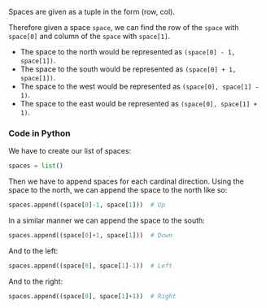 <!--title={Code for List of Neighbors}-->

<!--concepts={lists.mdx}-->

<!--badges={Python:15,CreativeThinker:15}-->

Spaces are given as a tuple in the form (row, col).

Therefore given a space `space`, we can find the row of the `space` with `space[0]` and column of the `space` with `space[1]`. 

* The space to the north would be represented as  `(space[0] - 1, space[1])`. 
* The space to the south would be represented as  `(space[0] + 1, space[1])`. 
* The space to the west would be represented as  `(space[0], space[1] - 1)`. 
* The space to the east would be represented as  `(space[0], space[1] + 1)`. 

### Code in Python

We have to create our list of spaces:

```python
spaces = list()
```

Then we have to append spaces for each cardinal direction. Using the space to the north, we can append the space to the north like so:

```python
spaces.append((space[0]-1, space[1]))  # Up
```

In a similar manner we can append the space to the south:

```python
spaces.append((space[0]+1, space[1]))  # Down
```

And to the left:

```python
spaces.append((space[0], space[1]-1))  # Left
```

And to the right:

```python
spaces.append((space[0], space[1]+1))  # Right
```